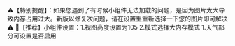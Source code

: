⚠️【特别提醒】：如果您遇到了有时候小组件无法加载的问题，是因为图片太大导致内存占用过大。新版以修复次问题，请在设置里重新选择一下您的图片即可解决⚠️
🤗【推荐】小组件设置：1.视图高度设置为105  2.模式选择大内存模式
1.天气部分可设置是否启用